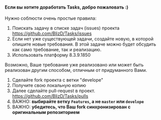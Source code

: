 ####  Если вы хотите доработать Tasks, добро пожаловать :)

Нужно соблюсти очень простые правила:

1. Поискать задачу в списке задач (issues) проекта https://github.com/BlizD/Tasks/issues
1. Если нет уже существующей задачи, создайте новую, в которой опишите новые требования. В этой задаче можно будет обсудить как само требование, так и реализацию.
1. Использовать платформу 8.3.9.1850

  Возможно, Ваше требование уже реализовано или может быть реализован другим способом, отличным от придуманного Вами.

1. Сделайте fork проекта с ветки "develope"
1. Получите свою локальную копию
1. Далее сделайте pull-request в проект. https://github.com/BlizD/Tasks/pulls
  1. ВАЖНО: **выбирайте ветку `Features`, а не `master` или `develope`**
  1. ВАЖНО: **убедитесь, что Ваш fork синхронизирован с оригинальным репозиторием**

